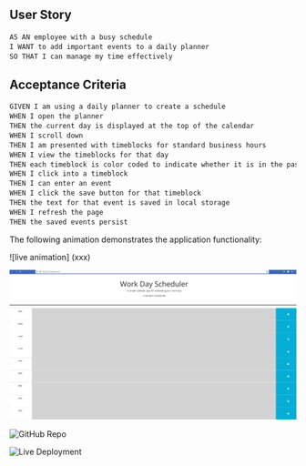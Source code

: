 ## User Story

```md
AS AN employee with a busy schedule
I WANT to add important events to a daily planner
SO THAT I can manage my time effectively
```

## Acceptance Criteria

```md
GIVEN I am using a daily planner to create a schedule
WHEN I open the planner
THEN the current day is displayed at the top of the calendar
WHEN I scroll down
THEN I am presented with timeblocks for standard business hours
WHEN I view the timeblocks for that day
THEN each timeblock is color coded to indicate whether it is in the past, present, or future
WHEN I click into a timeblock
THEN I can enter an event
WHEN I click the save button for that timeblock
THEN the text for that event is saved in local storage
WHEN I refresh the page
THEN the saved events persist
```

The following animation demonstrates the application functionality:

![live animation] (xxx)

![screenshot grayed out past](https://github.com/jhdk707/WorkDayScheduler/blob/597c2749c61c24f7e7906de19a15fe1e2e6d59e6/assets/screenshotgraypast.png)

![GitHub Repo](https://github.com/jhdk707/WorkDayScheduler)

![Live Deployment](https://jhdk707.github.io/WorkDayScheduler/)

